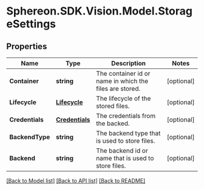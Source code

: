 # Sphereon.SDK.Vision.Model.StorageSettings
## Properties

Name | Type | Description | Notes
------------ | ------------- | ------------- | -------------
**Container** | **string** | The container id or name in which the files are stored. | [optional] 
**Lifecycle** | [**Lifecycle**](Lifecycle.md) | The lifecycle of the stored files. | [optional] 
**Credentials** | [**Credentials**](Credentials.md) | The credentials from the backed. | [optional] 
**BackendType** | **string** | The backend type that is used to store files. | [optional] 
**Backend** | **string** | The backend id or name that is used to store files. | [optional] 

[[Back to Model list]](../README.md#documentation-for-models) [[Back to API list]](../README.md#documentation-for-api-endpoints) [[Back to README]](../README.md)

